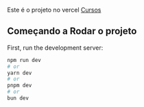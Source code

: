 Este é o projeto no vercel [Cursos](https://courses-liart.vercel.app/courses) 

## Começando a Rodar o projeto

First, run the development server:

```bash
npm run dev
# or
yarn dev
# or
pnpm dev
# or
bun dev
```

